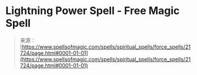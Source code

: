 <!--yml
category: 未分类
date: 2024-06-12 19:05:29
-->

# Lightning Power Spell - Free Magic Spell

> 来源：[https://www.spellsofmagic.com/spells/spiritual_spells/force_spells/21724/page.html#0001-01-01](https://www.spellsofmagic.com/spells/spiritual_spells/force_spells/21724/page.html#0001-01-01)